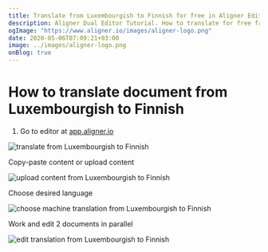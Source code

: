 ```yaml
---
title: Translate from Luxembourgish to Finnish for free in Aligner Editor
description: Aligner Dual Editor Tutorial. How to translate for free from Luxembourgish to Finnish. Aligner is multilingual document management platform. 
ogImage: "https://www.aligner.io/images/aligner-logo.png"
date: 2020-05-06T07:09:21+03:00
image: ../images/aligner-logo.png
onBlog: true
---
```


# How to translate document from Luxembourgish to Finnish

1. Go to editor at [app.aligner.io](https://app.aligner.io "Aligner App web page")

![translate from Luxembourgish to Finnish](../aligner-blank-editor.png "translate from Luxembourgish to Finnish")

Copy-paste content or upload content

![upload content from Luxembourgish to Finnish](../aligner-uploaded-document.png "upload content from Luxembourgish to Finnish")

Choose desired language

![choose machine translation from Luxembourgish to Finnish](../aligner-language-dropdown.png "choose machine translation from Luxembourgish to Finnish")

Work and edit 2 documents in parallel

![edit translation from Luxembourgish to Finnish](../aligner-double-sitded-editor.png "edit translation from Luxembourgish to Finnish")

